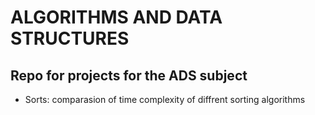 # ALGORITHMS AND DATA STRUCTURES #
## Repo for projects for the ADS subject ##
-  Sorts: comparasion of time complexity of diffrent sorting algorithms 
